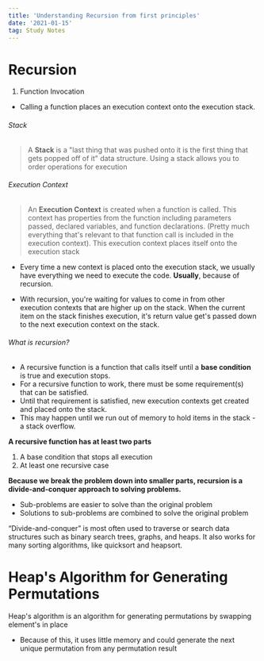 ```yaml
---
title: 'Understanding Recursion from first principles'
date: '2021-01-15'
tag: Study Notes
---
```


# Recursion

1. Function Invocation
- Calling a function places an execution context onto the execution stack. 

###### Stack
> A **Stack** is a "last thing that was pushed onto it is the first thing that gets popped off of it" data structure. Using a stack allows you to order operations for execution

###### Execution Context
> An **Execution Context** is created when a function is called. This context has properties from the function including parameters passed, declared variables, and function declarations. (Pretty much everything that's relevant to that function call is included in the execution context). This execution context places itself onto the execution stack

- Every time a new context is placed onto the execution stack, we usually have everything we need to execute the code. __Usually__, because of recursion.

- With recursion, you're waiting for values to come in from other execution contexts that are higher up on the stack. When the current item on the stack finishes execution, it's return value get's passed down to the next execution context on the stack.

###### What is recursion?
- A recursive function is a function that calls itself until a **base condition** is true and execution stops.
- For a recursive function to work, there must be some requirement(s) that can be satisfied.
- Until that requirement is satisfied, new execution contexts get created and placed onto the stack.
- This may happen until we run out of memory to hold items in the stack - a stack overflow.

**A recursive function has at least two parts**
1. A base condition that stops all execution
2. At least one recursive case

**Because we break the problem down into smaller parts, recursion is a divide-and-conquer approach to solving problems.**

- Sub-problems are easier to solve than the original problem
- Solutions to sub-problems are combined to solve the original problem

“Divide-and-conquer” is most often used to traverse or search data structures such as binary search trees, graphs, and heaps. It also works for many sorting algorithms, like quicksort and heapsort.

# Heap's Algorithm for Generating Permutations
Heap's algorithm is an algorithm for generating permutations by swapping element's in place
- Because of this, it uses little memory and could generate the next unique permutation from any permutation result

